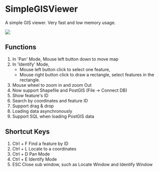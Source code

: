 SimpleGISViewer
===============

A simple GIS viewer. Very fast and low memory usage.

<img src="http://xie.neocities.org/sgisviewer.png" border="0" />

## Functions

1. In 'Pan' Mode, Mouse left button down to move map
2. In 'Identify' Mode, 
   - Mouse left button click to select one feature, 
   - Mouse right button click to draw a rectangle, select features in the rectangle.
3. Mouse wheel to zoom in and zoom Out
4. Now support Shapefile and PostGIS (File -> Connect DB)
5. Show feature's ID
6. Search by coordinates and feature ID
7. Support drag & drop
8. Loading data asynchronously
9. Support SQL when loading PostGIS data

## Shortcut Keys
1. Ctrl + F       Find a feature by ID
2. Ctrl + L		  Locate to a coordinates
3. Ctrl + D       Pan Mode
4. Ctrl + E       Identify Mode
5. ESC            Close sub window, such as Locate Window and Identify Window
